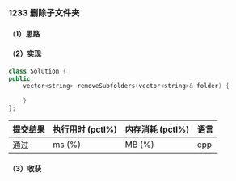 ### 1233 删除子文件夹

#### （1）思路

#### （2）实现

```cpp
class Solution {
public:
    vector<string> removeSubfolders(vector<string>& folder) {

    }
};
```

| 提交结果 | 执行用时 (pctl%) | 内存消耗 (pctl%) | 语言 |
|:---------|:-----------------|:-----------------|:-----|
| 通过     |  ms (%)   |  MB (%)  | cpp  |

#### （3）收获
